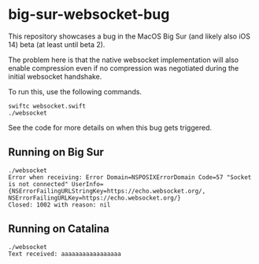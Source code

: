 # big-sur-websocket-bug

This repository showcases a bug in the MacOS Big Sur (and likely also
iOS 14) beta (at least until beta 2).

The problem here is that the native websocket implementation will also
enable compression even if no compression was negotiated during the
initial websocket handshake.

To run this, use the following commands.

```
swiftc websocket.swift
./websocket
```

See the code for more details on when this bug gets triggered.

## Running on Big Sur

```
./websocket
Error when receiving: Error Domain=NSPOSIXErrorDomain Code=57 "Socket is not connected" UserInfo={NSErrorFailingURLStringKey=https://echo.websocket.org/, NSErrorFailingURLKey=https://echo.websocket.org/}
Closed: 1002 with reason: nil
```

## Running on Catalina

```
./websocket
Text received: aaaaaaaaaaaaaaaaa
```
